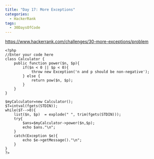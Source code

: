 ```yaml
---
title: "Day 17: More Exceptions"
categories:
  - HackerRank
tags:
  - 30DaysOfCode
---
```


<https://www.hackerrank.com/challenges/30-more-exceptions/problem>

	<?php
    //Enter your code here
    class Calculator {
        public function power($n, $p){
            if($n < 0 || $p < 0){
                throw new Exception('n and p should be non-negative');
            } else {
                return pow($n, $p);
            }
        }
    }
    
    $myCalculator=new Calculator();
    $T=intval(fgets(STDIN));
    while($T-->0){
        list($n, $p)  = explode(" ", trim(fgets(STDIN)));
        try{
            $ans=$myCalculator->power($n,$p);
            echo $ans."\n";
        }
        catch(Exception $e){
            echo $e->getMessage()."\n";
        }
    }
    ?>


